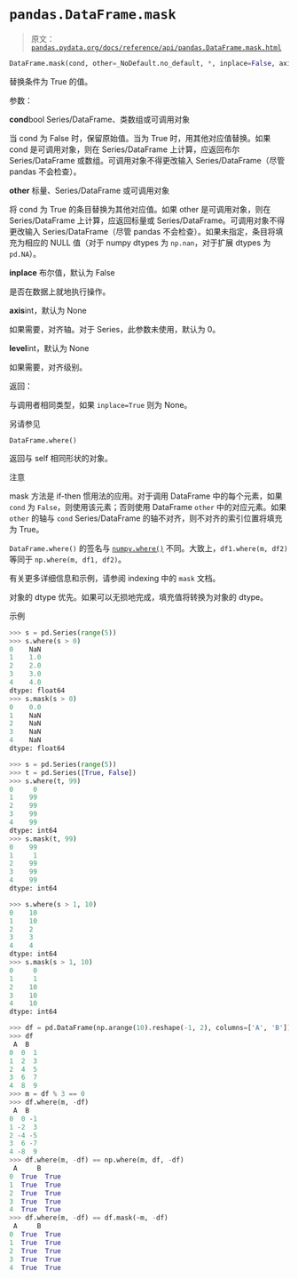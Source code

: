 # `pandas.DataFrame.mask`

> 原文：[`pandas.pydata.org/docs/reference/api/pandas.DataFrame.mask.html`](https://pandas.pydata.org/docs/reference/api/pandas.DataFrame.mask.html)

```py
DataFrame.mask(cond, other=_NoDefault.no_default, *, inplace=False, axis=None, level=None)
```

替换条件为 True 的值。

参数：

**cond**bool Series/DataFrame、类数组或可调用对象

当 cond 为 False 时，保留原始值。当为 True 时，用其他对应值替换。如果 cond 是可调用对象，则在 Series/DataFrame 上计算，应返回布尔 Series/DataFrame 或数组。可调用对象不得更改输入 Series/DataFrame（尽管 pandas 不会检查）。

**other** 标量、Series/DataFrame 或可调用对象

将 cond 为 True 的条目替换为其他对应值。如果 other 是可调用对象，则在 Series/DataFrame 上计算，应返回标量或 Series/DataFrame。可调用对象不得更改输入 Series/DataFrame（尽管 pandas 不会检查）。如果未指定，条目将填充为相应的 NULL 值（对于 numpy dtypes 为 `np.nan`，对于扩展 dtypes 为 `pd.NA`）。

**inplace** 布尔值，默认为 False

是否在数据上就地执行操作。

**axis**int，默认为 None

如果需要，对齐轴。对于 Series，此参数未使用，默认为 0。

**level**int，默认为 None

如果需要，对齐级别。

返回：

与调用者相同类型，如果 `inplace=True` 则为 None。

另请参见

`DataFrame.where()`

返回与 self 相同形状的对象。

注意

mask 方法是 if-then 惯用法的应用。对于调用 DataFrame 中的每个元素，如果 `cond` 为 `False`，则使用该元素；否则使用 DataFrame `other` 中的对应元素。如果 `other` 的轴与 `cond` Series/DataFrame 的轴不对齐，则不对齐的索引位置将填充为 True。

`DataFrame.where()` 的签名与 [`numpy.where()`](https://numpy.org/doc/stable/reference/generated/numpy.where.html#numpy.where "(在 NumPy v1.26 中)") 不同。大致上，`df1.where(m, df2)` 等同于 `np.where(m, df1, df2)`。

有关更多详细信息和示例，请参阅 indexing 中的 `mask` 文档。

对象的 dtype 优先。如果可以无损地完成，填充值将转换为对象的 dtype。

示例

```py
>>> s = pd.Series(range(5))
>>> s.where(s > 0)
0    NaN
1    1.0
2    2.0
3    3.0
4    4.0
dtype: float64
>>> s.mask(s > 0)
0    0.0
1    NaN
2    NaN
3    NaN
4    NaN
dtype: float64 
```

```py
>>> s = pd.Series(range(5))
>>> t = pd.Series([True, False])
>>> s.where(t, 99)
0     0
1    99
2    99
3    99
4    99
dtype: int64
>>> s.mask(t, 99)
0    99
1     1
2    99
3    99
4    99
dtype: int64 
```

```py
>>> s.where(s > 1, 10)
0    10
1    10
2    2
3    3
4    4
dtype: int64
>>> s.mask(s > 1, 10)
0     0
1     1
2    10
3    10
4    10
dtype: int64 
```

```py
>>> df = pd.DataFrame(np.arange(10).reshape(-1, 2), columns=['A', 'B'])
>>> df
 A  B
0  0  1
1  2  3
2  4  5
3  6  7
4  8  9
>>> m = df % 3 == 0
>>> df.where(m, -df)
 A  B
0  0 -1
1 -2  3
2 -4 -5
3  6 -7
4 -8  9
>>> df.where(m, -df) == np.where(m, df, -df)
 A     B
0  True  True
1  True  True
2  True  True
3  True  True
4  True  True
>>> df.where(m, -df) == df.mask(~m, -df)
 A     B
0  True  True
1  True  True
2  True  True
3  True  True
4  True  True 
```
